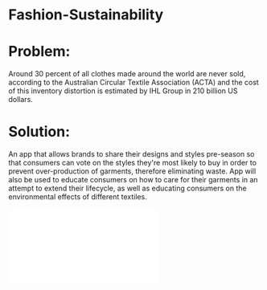 # Fashion-Sustainability

# Problem: 
Around 30 percent of all clothes made around the world are never sold, according to the Australian Circular Textile Association (ACTA) and the cost of this inventory distortion is estimated by IHL Group in 210 billion US dollars.

# Solution: 
An app that allows brands to share their designs and styles pre-season so that consumers can vote on the styles they're most likely to buy in order to prevent over-production of garments, therefore eliminating waste. App will also be used to educate consumers on how to care for their garments in an attempt to extend their lifecycle, as well as educating consumers on the environmental effects of different textiles.

![database](./assets/database.pdf)